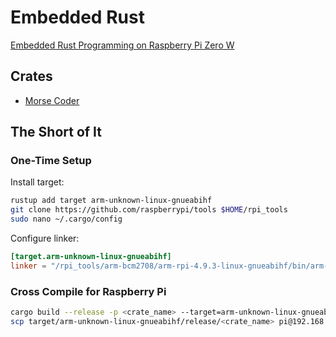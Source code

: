 # Embedded Rust

[Embedded Rust Programming on Raspberry Pi Zero W](https://www.freecodecamp.org/news/embedded-rust-programming-on-raspberry-pi-zero-w/)

## Crates

- [Morse Coder](./morse-coder/)

## The Short of It

### One-Time Setup

Install target:

```bash
rustup add target arm-unknown-linux-gnueabihf
git clone https://github.com/raspberrypi/tools $HOME/rpi_tools
sudo nano ~/.cargo/config
```

Configure linker:

```conf
[target.arm-unknown-linux-gnueabihf]
linker = "/rpi_tools/arm-bcm2708/arm-rpi-4.9.3-linux-gnueabihf/bin/arm-linux-gnueabihf-gcc"
```

### Cross Compile for Raspberry Pi

```bash
cargo build --release -p <crate_name> --target=arm-unknown-linux-gnueabihf
scp target/arm-unknown-linux-gnueabihf/release/<crate_name> pi@192.168.1.199:~/<crate_name>
```
